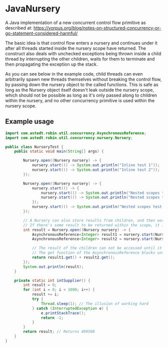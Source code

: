 # JavaNursery
A Java implementation of a new concurrent control flow primitive as described at: https://vorpus.org/blog/notes-on-structured-concurrency-or-go-statement-considered-harmful/

The basic idea is that control flow enters a nursery and continues under it after all threads started inside the nursery scope have returned. The construct also deals with unchecked exceptions being thrown inside a child thread by interrupting the other children, waits for them to terminate and then propagating the exception up the stack.

As you can see below in the example code, child threads can even arbitrarily spawn new threads themselves without breaking the control flow, by passing down the nursery object to the called functions. This is safe as long as the Nursery object itself doesn't leak outside the nursery scope, which should not be possible as long as it's only passed along to children within the nursery, and no other concurrency primitive is used within the nursery scope.

## Example usage
```java
import com.astedt.robin.util.concurrency.AsynchronousReference;
import com.astedt.robin.util.concurrency.nursery.Nursery;

public class NurseryTest {
    public static void main(String[] args) {

        Nursery.open((Nursery nursery) -> {
            nursery.start(() -> System.out.println("Inline test 1"));
            nursery.start(() -> System.out.println("Inline test 2"));
        });

        Nursery.open((Nursery nursery) -> {
            nursery.start(() -> {
                nursery.start(() -> System.out.println("Nested scopes test 1"));
                nursery.start(() -> System.out.println("Nested scopes test 2"));
            });
            nursery.start(() -> System.out.println("Nested scopes test 3"));
        });

        // A Nursery can also store results from children, and then work on them asynchronously
        // If there's some result to be returned within the scope, it is also passed on as a result of the scope itself.
        int result = Nursery.open((Nursery nursery) -> {
            AsynchronousReference<Integer> result1 = nursery.start(NurseryTest::intSupplier);
            AsynchronousReference<Integer> result2 = nursery.start(NurseryTest::intSupplier);

            // The result of the children can not be accessed until it's finished.
            // The get function of the AsynchronousReference blocks until the result becomes available
            return result1.get() + result2.get();
        });
        System.out.println(result);
    }

    private static int intSupplier() {
        int result = 0;
        for (int i = 0; i < 1000; i++) {
            result += i;
            try {
                Thread.sleep(1); // The illusion of working hard
            } catch (InterruptedException e) {
                e.printStackTrace();
                return -1;
            }
        }
        return result; // Returns 499500
    }
}
```
